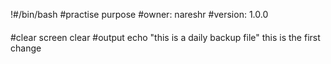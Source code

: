 !#/bin/bash
#practise purpose
#owner: nareshr
#version: 1.0.0
####
#clear screen
clear
#output
echo "this is a daily backup file"
this is the first change
